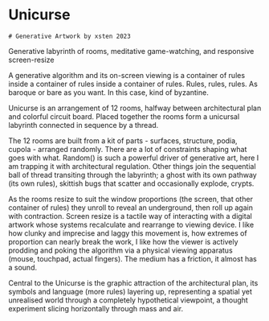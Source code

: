 # Unicurse
~~~~~~~~~~~~~~~~~~~~~~~~~~~~~~~~~~
# Generative Artwork by xsten 2023
~~~~~~~~~~~~~~~~~~~~~~~~~~~~~~~~~~
Generative labyrinth of rooms, meditative game-watching, and responsive screen-resize

A generative algorithm and its on-screen viewing is a container of rules 
inside a container of rules 
inside a container of rules. 
Rules, rules, rules. 
As baroque or bare as you want. 
In this case, kind of byzantine.
	
Unicurse is an arrangement of 12 rooms, halfway between architectural plan and colorful circuit board. 
Placed together the rooms form a unicursal labyrinth connected in sequence by a thread.

The 12 rooms are built from a kit of parts - surfaces, structure, podia, cupola - arranged randomly. 
There are a lot of constraints shaping what goes with what. 
Random() is such a powerful driver of generative art, here I am trapping it with architectural regulation.
Other things join the sequential ball of thread transiting through the labyrinth; 
a ghost with its own pathway (its own rules), 
skittish bugs that scatter and occasionally explode, 
crypts. 

As the rooms resize to suit the window proportions (the screen, that other container of rules) 
they unroll to reveal an underground, then roll up again with contraction. 
Screen resize is a tactile way of interacting with a digital artwork whose systems recalculate and rearrange to viewing device. 
I like how clunky and imprecise and laggy this movement is, 
how extremes of proportion can nearly break the work, 
I like how the viewer is actively prodding and poking the algorithm via a physical viewing apparatus (mouse, touchpad, actual fingers). 
The medium has a friction, it almost has a sound.

Central to the Unicurse is the graphic attraction of the architectural plan, 
its symbols and language (more rules) layering up, 
representing a spatial yet unrealised world through a completely hypothetical viewpoint, 
a thought experiment slicing horizontally through mass and air.

